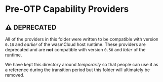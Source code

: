 # Pre-OTP Capability Providers
## ⚠️ DEPRECATED
All of the providers in this folder were written to be compatible with version `0.18` and _earlier_ of the wasmCloud host runtime. These providers are deprecated and are **not** compatible with version `0.50` and _later_ of the runtime.

We have kept this directory around _temporarily_ so that people can use it as a reference during the transition period but this folder will ultimately be removed.
